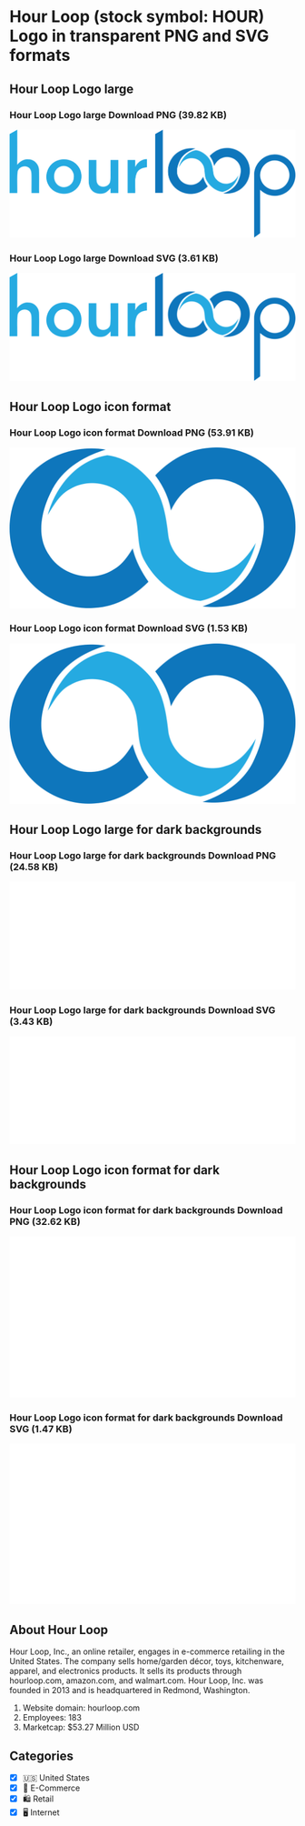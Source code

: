 # Hour Loop (stock symbol: HOUR) Logo in transparent PNG and SVG formats

## Hour Loop Logo large

### Hour Loop Logo large Download PNG (39.82 KB)

![Hour Loop Logo large Download PNG (39.82 KB)](/img/orig/HOUR_BIG-50c24222.png)

### Hour Loop Logo large Download SVG (3.61 KB)

![Hour Loop Logo large Download SVG (3.61 KB)](/img/orig/HOUR_BIG-d55b578c.svg)

## Hour Loop Logo icon format

### Hour Loop Logo icon format Download PNG (53.91 KB)

![Hour Loop Logo icon format Download PNG (53.91 KB)](/img/orig/HOUR-4d5d45e3.png)

### Hour Loop Logo icon format Download SVG (1.53 KB)

![Hour Loop Logo icon format Download SVG (1.53 KB)](/img/orig/HOUR-7d40d972.svg)

## Hour Loop Logo large for dark backgrounds

### Hour Loop Logo large for dark backgrounds Download PNG (24.58 KB)

![Hour Loop Logo large for dark backgrounds Download PNG (24.58 KB)](/img/orig/HOUR_BIG.D-376119e5.png)

### Hour Loop Logo large for dark backgrounds Download SVG (3.43 KB)

![Hour Loop Logo large for dark backgrounds Download SVG (3.43 KB)](/img/orig/HOUR_BIG.D-588fcd9c.svg)

## Hour Loop Logo icon format for dark backgrounds

### Hour Loop Logo icon format for dark backgrounds Download PNG (32.62 KB)

![Hour Loop Logo icon format for dark backgrounds Download PNG (32.62 KB)](/img/orig/HOUR.D-bca8126e.png)

### Hour Loop Logo icon format for dark backgrounds Download SVG (1.47 KB)

![Hour Loop Logo icon format for dark backgrounds Download SVG (1.47 KB)](/img/orig/HOUR.D-f86c57c0.svg)

## About Hour Loop

Hour Loop, Inc., an online retailer, engages in e-commerce retailing in the United States. The company sells home/garden décor, toys, kitchenware, apparel, and electronics products. It sells its products through hourloop.com, amazon.com, and walmart.com. Hour Loop, Inc. was founded in 2013 and is headquartered in Redmond, Washington.

1. Website domain: hourloop.com
2. Employees: 183
3. Marketcap: $53.27 Million USD


## Categories
- [x] 🇺🇸 United States
- [x] 🛒 E-Commerce
- [x] 🛍️ Retail
- [x] 🖥️ Internet
